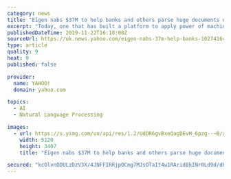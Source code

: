 ```yaml
---
category: news
title: "Eigen nabs $37M to help banks and others parse huge documents using natural language and 'small data'"
excerpt: "Today, one that has built a platform to apply power of machine learning and natural language processing One of the bigger trends in enterprise software has been the emergence of startups building tools to make the benefits of artificial intelligence technology more accessible to non-tech companies."
publishedDateTime: 2019-11-22T16:10:00Z
sourceUrl: https://uk.news.yahoo.com/eigen-nabs-37m-help-banks-102741643.html
type: article
quality: 9
heat: 9
published: false

provider:
  name: YAHOO!
  domain: yahoo.com

topics:
  - AI
  - Natural Language Processing

images:
  - url: https://s.yimg.com/uu/api/res/1.2/UdOR6gvBxeQagDEvH_6pzg--~B/aD0zNDA3O3c9NTEyMDtzbT0xO2FwcGlkPXl0YWNoeW9u/https://media.zenfs.com/en/techcrunch_350/0408d292e615bbc523ac7cf9c1acc03b
    width: 5120
    height: 3407
    title: "Eigen nabs $37M to help banks and others parse huge documents using natural language and 'small data'"

secured: "kcOlvnODULzDzV3X/4JNFFIRRjpOCmg7MJsOTaIt4w1RArid8kINr0Ld9d/dKpz9FqcRkDGau9RkwBwm07PiWJWmmr3mJhblg65KPcOSAwxAvUZvGxqlxn7B7ZrMJYuhyTEqgEggw0/IzKKK/SAMpsqbYQc6R/ouU7p6QB7EGNEZzCumGfGx+pPW/KPC7tzz1vORFnVsayzuaumyhnntJphX533WPC05OKe6cSS/HrhBEsdsTM7SqWLXbPmzbCfOTsoRroNld5JMnWvA0m/+eg==;tC/6YEbgZfXkmU3+BqXZrA=="
---
```


